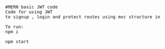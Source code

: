 <pre>
#MERN basic JWT code
Code for using JWT 
to signup , login and protect routes using mvc structure in express JS

To run:
npm i 
  
npm start
</pre>
